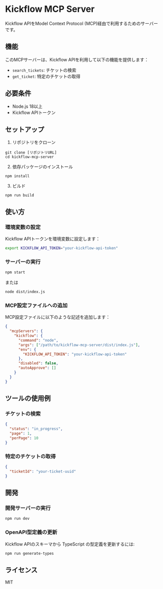 # Kickflow MCP Server

Kickflow APIをModel Context Protocol (MCP)経由で利用するためのサーバーです。

## 機能

このMCPサーバーは、Kickflow APIを利用して以下の機能を提供します：

- `search_tickets`: チケットの検索
- `get_ticket`: 特定のチケットの取得

## 必要条件

- Node.js 18以上
- Kickflow APIトークン

## セットアップ

1. リポジトリをクローン
```
git clone [リポジトリURL]
cd kickflow-mcp-server
```

2. 依存パッケージのインストール
```
npm install
```

3. ビルド
```
npm run build
```

## 使い方

### 環境変数の設定

Kickflow APIトークンを環境変数に設定します：

```bash
export KICKFLOW_API_TOKEN="your-kickflow-api-token"
```

### サーバーの実行

```bash
npm start
```

または

```bash
node dist/index.js
```

### MCP設定ファイルへの追加

MCP設定ファイルに以下のような記述を追加します：

```json
{
  "mcpServers": {
    "kickflow": {
      "command": "node",
      "args": ["/path/to/kickflow-mcp-server/dist/index.js"],
      "env": {
        "KICKFLOW_API_TOKEN": "your-kickflow-api-token"
      },
      "disabled": false,
      "autoApprove": []
    }
  }
}
```

## ツールの使用例

### チケットの検索

```json
{
  "status": "in_progress",
  "page": 1,
  "perPage": 10
}
```

### 特定のチケットの取得

```json
{
  "ticketId": "your-ticket-uuid"
}
```

## 開発

### 開発サーバーの実行

```bash
npm run dev
```

### OpenAPI型定義の更新

Kickflow APIのスキーマから TypeScript の型定義を更新するには:

```bash
npm run generate-types
```

## ライセンス

MIT
